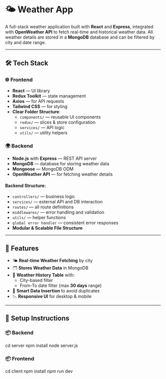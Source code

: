 # 🌤️ Weather App

A full-stack weather application built with **React** and **Express**, integrated with **OpenWeather API** to fetch real-time and historical weather data. All weather details are stored in a **MongoDB** database and can be filtered by city and date range.

---

## 🛠 Tech Stack

### 🌐 Frontend
- **React** — UI library
- **Redux Toolkit** — state management
- **Axios** — for API requests
- **Tailwind CSS** — for styling
- **Clear Folder Structure**:
  - `components/` — reusable UI components
  - `redux/` — slices & store configuration
  - `services/` — API logic
  - `utils/` — utility helpers

### 🌍 Backend
- **Node.js** with **Express** — REST API server
- **MongoDB** — database for storing weather data
- **Mongoose** — MongoDB ODM
- **OpenWeather API** — for fetching weather details

#### Backend Structure:
- `controllers/` — business logic
- `services/` — external API and DB interaction
- `routes/` — all route definitions
- `middlewares/` — error handling and validation
- `utils/` — helper functions
- `global error handler` — consistent error responses
- **Modular & Scalable File Structure**

---

## 💾 Features

- 🌤 **Real-time Weather Fetching** by city
- 🗂 **Stores Weather Data** in MongoDB
- 📆 **Weather History Table** with:
  - City-based filter
  - From-To date filter (max **30 days** range)
- 🧠 **Smart Data Insertion** to avoid duplicates
- 📉 **Responsive UI** for desktop & mobile

---


## 🔧 Setup Instructions

### 📦 Backend
cd server
npm install
node server.js

### 📦 Frontend
cd client
npm install
npm run dev
